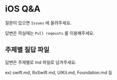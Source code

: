 # iOS Q&A

질문이 있으면 `Issues` 에 올려주세요.

답변은 하실때는 `Pull reqeusts` 를 이용해주세요.

## 주제별 질답 파일

답변은 주제별로 md 파일로 남겨주세요.

ex) swift.md, RxSwift.md, UIKit.md, Foundation.md 등

